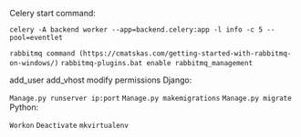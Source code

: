 Celery start command:

```celery -A backend worker --app=backend.celery:app -l info -c 5 --pool=eventlet```

```rabbitmq command (https://cmatskas.com/getting-started-with-rabbitmq-on-windows/)```
```rabbitmq-plugins.bat enable rabbitmq_management```

add_user 
add_vhost
modify permissions
Django:

```Manage.py runserver ip:port```
```Manage.py makemigrations```
```Manage.py migrate```
Python:

```Workon```
```Deactivate```
```mkvirtualenv```
